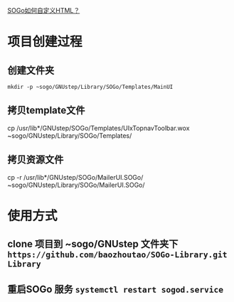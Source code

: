 
[SOGo如何自定义HTML？](https://sogo.nu/support/faq/how-to-customize-the-html.html)

# 项目创建过程

## 创建文件夹
`mkdir -p ~sogo/GNUstep/Library/SOGo/Templates/MainUI`

## 拷贝template文件
cp /usr/lib*/GNUstep/SOGo/Templates/UIxTopnavToolbar.wox     ~sogo/GNUstep/Library/SOGo/Templates/

## 拷贝资源文件
cp -r /usr/lib*/GNUstep/SOGo/MailerUI.SOGo/     ~sogo/GNUstep/Library/SOGo/MailerUI.SOGo/

# 使用方式

## clone 项目到 ~sogo/GNUstep 文件夹下 `https://github.com/baozhoutao/SOGo-Library.git Library`

## 重启SOGo 服务 `systemctl restart sogod.service`